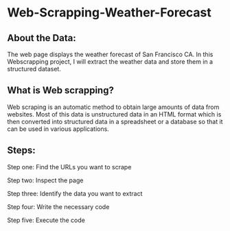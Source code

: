 # Web-Scrapping-Weather-Forecast

## About the Data:
The web page displays the weather forecast of San Francisco CA. In this Webscrapping project, I will extract the weather data and store them in a structured dataset.

## What is Web scrapping?

Web scraping is an automatic method to obtain large amounts of data from websites. Most of this data is unstructured data in an HTML format which is then converted into structured data in a spreadsheet or a database so that it can be used in various applications.

## Steps:

Step one: Find the URLs you want to scrape

Step two: Inspect the page

Step three: Identify the data you want to extract

Step four: Write the necessary code

Step five: Execute the code

